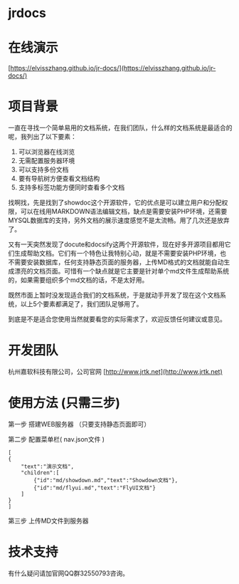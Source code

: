 # jrdocs

# 在线演示

[https://elvisszhang.github.io/jr-docs/](https://elvisszhang.github.io/jr-docs/)

# 项目背景
一直在寻找一个简单易用的文档系统，在我们团队，什么样的文档系统是最适合的呢，我列出了以下要素：
1. 可以浏览器在线浏览
2. 无需配置服务器环境
3. 可以支持多份文档
4. 要有导航树方便查看文档结构
5. 支持多标签功能方便同时查看多个文档

找啊找，先是找到了showdoc这个开源软件，它的优点是可以建立用户和分配权限，可以在线用MARKDOWN语法编辑文档，缺点是需要安装PHP环境，还需要MYSQL数据库的支持，另外文档的展示速度感觉不是太流畅。用了几次还是放弃了。

又有一天突然发现了docute和docsify这两个开源软件，现在好多开源项目都用它们生成帮助文档。它们有一个特色让我特别心动，就是不需要安装PHP环境，也不需要安装数据库，任何支持静态页面的服务器，上传MD格式的文档就能自动生成漂亮的文档页面。可惜有一个缺点就是它主要是针对单个md文件生成帮助系统的，如果需要组织多个md文档的话，不是太好用。

既然市面上暂时没发现适合我们的文档系统，于是就动手开发了现在这个文档系统，以上5个要素都满足了，我们团队足够用了。

到底是不是适合您使用当然就要看您的实际需求了，欢迎反馈任何建议或意见。

# 开发团队
杭州嘉软科技有限公司，公司官网 [http://www.jrtk.net](http://www.jrtk.net)
 
# 使用方法 (只需三步)
第一步 搭建WEB服务器 （只要支持静态页面即可）

第二步 配置菜单栏( nav.json文件 )

```
[
{
	"text":"演示文档",
	"children":[
		{"id":"md/showdown.md","text":"Showdown文档"},
		{"id":"md/flyui.md","text":"FlyUI文档"}
	]
}
]
```
第三步 上传MD文件到服务器


# 技术支持
有什么疑问请加官网QQ群32550793咨询。
